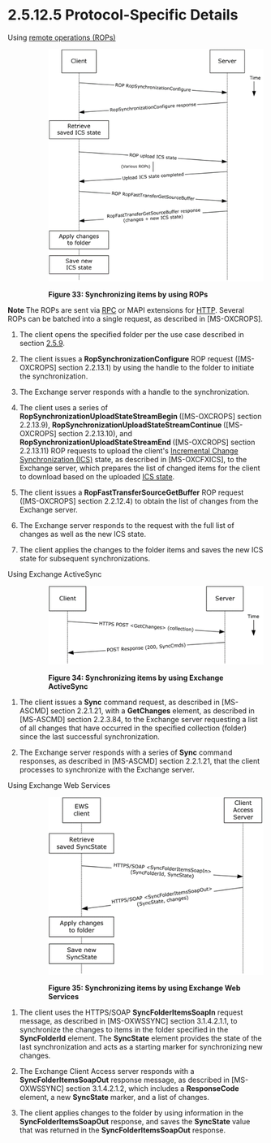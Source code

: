 <html dir="LTR" xmlns:mshelp="http://msdn.microsoft.com/mshelp" xmlns:ddue="http://ddue.schemas.microsoft.com/authoring/2003/5" xmlns:xlink="http://www.w3.org/1999/xlink" xmlns:tool="http://www.microsoft.com/tooltip">
    <head>
        <meta http-equiv="Content-Type" content="text/html; CHARSET=utf-8"></meta>
        <meta name="save" content="history"></meta>
        <title>2.5.12.5 Protocol-Specific Details</title>
        <xml>
            <mshelp:toctitle title="2.5.12.5 Protocol-Specific Details"></mshelp:toctitle>
            <mshelp:rltitle title="[MS-OXPROTO]: Protocol-Specific Details"></mshelp:rltitle>
            <mshelp:keyword index="A" term="c4fbd635-72b6-4362-aece-01b380346595"></mshelp:keyword>
            <mshelp:attr name="DCSext.ContentType" value="open specification"></mshelp:attr>
            <mshelp:attr name="AssetID" value="c4fbd635-72b6-4362-aece-01b380346595"></mshelp:attr>
            <mshelp:attr name="TopicType" value="kbRef"></mshelp:attr>
            <mshelp:attr name="DCSext.Title" value="[MS-OXPROTO]: Protocol-Specific Details" />
        </xml>
    </head>
    <body>
        <div id="header">
            <h1 class="heading">2.5.12.5 Protocol-Specific Details</h1>
        </div>
        <div id="mainSection">
            <div id="mainBody">
                <div id="allHistory" class="saveHistory"></div>
                <div id="sectionSection0" class="section" name="collapseableSection">
                    

<p>Using <a href="f888c37a-d994-4b91-96a5-e88cfbd66bd6.htm#gt_3369fdd6-36f8-4a62-9cd7-2738ffb5048f">remote
operations (ROPs)</a></p>

<dl>
<dd>
<dl>
<dd>
<p><img id="MS-OXPROTO_pict5a7df4ea-70e0-494a-85e3-85150072665b.png" src="MS-OXPROTO_files/image033.png" alt="Synchronizing items by using ROPs" title="Synchronizing items by using ROPs"></p>
</dd>
<dd>
<p><b>Figure 33: Synchronizing items by
using ROPs</b></p>
</dd></dl></dd></dl>



<p><b>Note  </b>The ROPs are sent via <a href="f888c37a-d994-4b91-96a5-e88cfbd66bd6.htm#gt_8a7f6700-8311-45bc-af10-82e10accd331">RPC</a> or MAPI extensions for <a href="f888c37a-d994-4b91-96a5-e88cfbd66bd6.htm#gt_d72f1494-4917-4e9e-a9fd-b8f1b2758dcd">HTTP</a>. Several ROPs can be
batched into a single request, as described in <mshelp:link keywords="13af6911-27e5-4aa0-bb75-637b02d4f2ef" tabindex="0">[MS-OXCROPS]</mshelp:link>.</p>

<ol><li><p><span>    </span>The client opens
the specified folder per the use case described in section <a href="c17348f9-48a3-48ca-a6d7-783f26af9159.htm">2.5.9</a>.</p>

</li><li><p><span>    </span>The client
issues a <b>RopSynchronizationConfigure</b> ROP request ([MS-OXCROPS] section <mshelp:link keywords="24693f6e-7a72-4f55-9708-61d1d3315587" tabindex="0">2.2.13.1</mshelp:link>)
by using the handle to the folder to initiate the synchronization.</p>

</li><li><p><span>    </span>The Exchange
server responds with a handle to the synchronization.</p>

</li><li><p><span>    </span>The client uses
a series of <b>RopSynchronizationUploadStateStreamBegin </b>([MS-OXCROPS]
section <mshelp:link keywords="60c03537-2a4e-4e12-8600-79bec3ec024a" tabindex="0">2.2.13.9</mshelp:link>),
<b>RopSynchronizationUploadStateStreamContinue </b>([MS-OXCROPS] section <mshelp:link keywords="61d3abc8-3d8e-4c66-8502-452e8236010e" tabindex="0">2.2.13.10</mshelp:link>),
and <b>RopSynchronizationUploadStateStreamEnd </b>([MS-OXCROPS] section <mshelp:link keywords="d2efd8c8-720e-4f9a-a16a-e2a0b4ea88d2" tabindex="0">2.2.13.11</mshelp:link>)
ROP requests to upload the client's <a href="f888c37a-d994-4b91-96a5-e88cfbd66bd6.htm#gt_8ba679a1-85f9-4a19-8543-ef83bd8f2e4b">Incremental Change
Synchronization (ICS)</a> state, as described in <mshelp:link keywords="b9752f3d-d50d-44b8-9e6b-608a117c8532" tabindex="0">[MS-OXCFXICS]</mshelp:link>,
to the Exchange server, which prepares the list of changed items for the client
to download based on the uploaded <a href="f888c37a-d994-4b91-96a5-e88cfbd66bd6.htm#gt_3b15ed8e-d282-4a5f-a730-c202a23b73b5">ICS state</a>.</p>

</li><li><p><span>    </span>The client
issues a <b>RopFastTransferSourceGetBuffer</b> ROP request ([MS-OXCROPS]
section <mshelp:link keywords="d92f5444-8711-42d2-8471-33625b32562a" tabindex="0">2.2.12.4</mshelp:link>)
to obtain the list of changes from the Exchange server.</p>

</li><li><p><span>    </span>The Exchange
server responds to the request with the full list of changes as well as the new
ICS state.</p>

</li><li><p><span>    </span>The client
applies the changes to the folder items and saves the new ICS state for
subsequent synchronizations.</p>

</li></ol><p>Using Exchange ActiveSync</p>

<dl>
<dd>
<dl>
<dd>
<p><img id="MS-OXPROTO_pict1cea89ec-645b-4824-b7cb-4034ae34d12f.png" src="MS-OXPROTO_files/image034.png" alt="Synchronizing items by using Exchange ActiveSync" title="Synchronizing items by using Exchange ActiveSync"></p>
</dd>
<dd>
<p><b>Figure 34: Synchronizing items by
using Exchange ActiveSync</b></p>
</dd></dl></dd></dl>



<ol><li><p><span>    </span>The client
issues a <b>Sync</b> command request, as described in <mshelp:link keywords="1a3490f1-afe1-418a-aa92-6f630036d65a" tabindex="0">[MS-ASCMD]</mshelp:link>
section <mshelp:link keywords="89449dc4-678c-4deb-9be2-e1dbbc43e2f5" tabindex="0">2.2.1.21</mshelp:link>,
with a <b>GetChanges</b> element, as described in [MS-ASCMD] section <mshelp:link keywords="033361d1-1f2e-4338-b537-66658aa6a62a" tabindex="0">2.2.3.84</mshelp:link>,
to the Exchange server requesting a list of all changes that have occurred in
the specified collection (folder) since the last successful synchronization.</p>

</li><li><p><span>    </span>The Exchange
server responds with a series of <b>Sync</b> command responses, as described in
[MS-ASCMD] section 2.2.1.21, that the client processes to synchronize with the
Exchange server.</p>

</li></ol><p>Using Exchange Web Services</p>

<dl>
<dd>
<dl>
<dd>
<p><img id="MS-OXPROTO_pictb43fba35-e0e0-4fd1-9136-d21f416bdc05.png" src="MS-OXPROTO_files/image035.png" alt="Synchronizing items by using Exchange Web Services" title="Synchronizing items by using Exchange Web Services"></p>
</dd>
<dd>
<p><b>Figure 35: Synchronizing items by
using Exchange Web Services</b></p>
</dd></dl></dd></dl>



<ol><li><p><span>    </span>The client uses
the HTTPS/SOAP <b>SyncFolderItemsSoapIn</b> request message, as described in <mshelp:link keywords="9ac26095-b7fc-430e-94cf-0dc34b9a09a0" tabindex="0">[MS-OXWSSYNC]</mshelp:link>
section <mshelp:link keywords="42e80965-d33e-42cd-93a0-5447317cfe2b" tabindex="0">3.1.4.2.1.1</mshelp:link>,
to synchronize the changes to items in the folder specified in the <b>SyncFolderId</b>
element. The <b>SyncState</b> element provides the state of the last
synchronization and acts as a starting marker for synchronizing new changes.</p>

</li><li><p><span>    </span>The Exchange
Client Access server responds with a <b>SyncFolderItemsSoapOut</b> response
message, as described in [MS-OXWSSYNC] section <mshelp:link keywords="19e5ae62-e359-42ff-97af-dd41b1719704" tabindex="0">3.1.4.2.1.2</mshelp:link>,
which includes a <b>ResponseCode</b> element, a new <b>SyncState</b> marker,
and a list of changes.</p>

</li><li><p><span>    </span>The client
applies changes to the folder by using information in the <b>SyncFolderItemsSoapOut</b>
response, and saves the <b>SyncState</b> value that was returned in the <b>SyncFolderItemsSoapOut</b>
response.</p>

</li></ol>
                </div>
            </div>
        </div>
    </body>
</html>